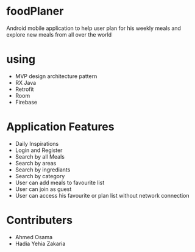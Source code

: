 # foodPlaner
Android mobile application to help user plan for his weekly meals and explore new meals from all over the world
# using
* MVP design architecture pattern
* RX Java
* Retrofit 
* Room
* Firebase
# Application Features
* Daily Inspirations
* Login and Register
* Search by all Meals
* Search by areas
* Search by ingrediants
* Search by category
* User can add meals to favourite list 
* User can join as guest
* User can access his favourite or plan list without network connection
# Contributers
* Ahmed Osama
* Hadia Yehia Zakaria

